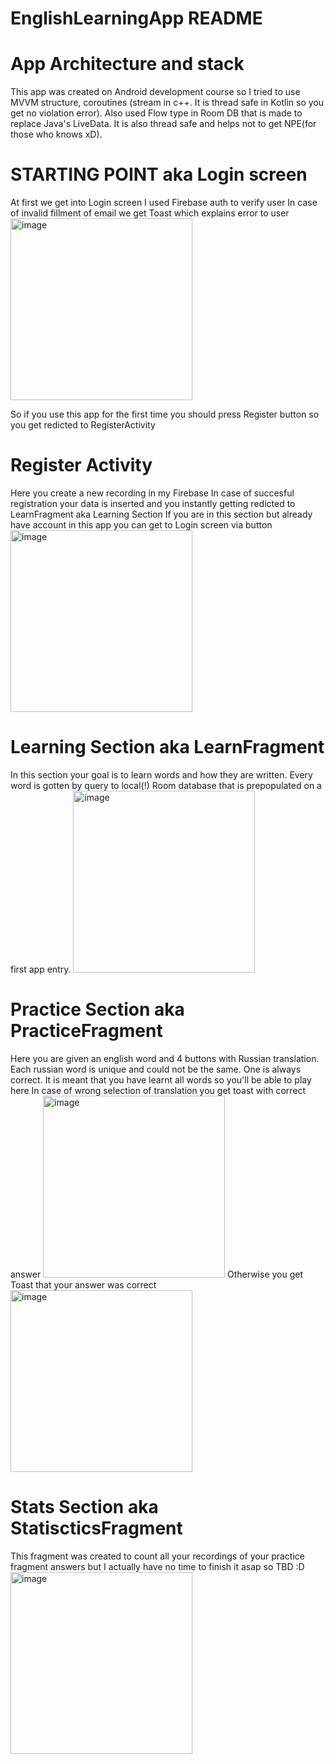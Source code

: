 # EnglishLearningApp README

# App Architecture and stack
This app was created on Android development course so I tried to use MVVM structure, coroutines (stream in c++. It is thread safe in Kotlin so you get no violation error).
Also used Flow<Object> type in Room DB that is made to replace Java's LiveData. It is also thread safe and helps not to get NPE(for those who knows xD).

# STARTING POINT aka Login screen
At first we get into Login screen
I used Firebase auth to verify user
In case of invalid fillment of email we get Toast which explains error to user
<img width="291" alt="image" src="https://user-images.githubusercontent.com/61650907/168495313-d8728589-a91c-45a7-98ab-fb35957d4bdb.jpg">

So if you use this app for the first time you should press Register button so you get redicted to RegisterActivity

# Register Activity
Here you create a new recording in my Firebase
In case of succesful registration your data is inserted and you instantly getting redicted to LearnFragment aka Learning Section
If you are in this section but already have account in this app you can get to Login screen via button
<img width="291" alt="image" src="https://user-images.githubusercontent.com/61650907/168495320-a691681b-60da-4eca-89eb-6dcb4595df87.jpg">

# Learning Section aka LearnFragment
In this section your goal is to learn words and how they are written. Every word is gotten by query to local(!) Room database that is prepopulated on a first app entry.
<img width="291" alt="image" src="https://user-images.githubusercontent.com/61650907/168495330-d2a1f1a4-654f-4b06-8c15-f1af1f7a1015.jpg">

# Practice Section aka PracticeFragment
Here you are given an english word and 4 buttons with Russian translation. Each russian word is unique and could not be the same. One is always correct. It is meant that you have learnt all words so you'll be able to play here
In case of wrong selection of translation you get toast with correct answer 
<img width="291" alt="image" src="https://user-images.githubusercontent.com/61650907/168495335-d0db6eff-ee04-44df-97ab-53a8c87d8248.jpg">
Otherwise you get Toast that your answer was correct
<img width="291" alt="image" src="https://user-images.githubusercontent.com/61650907/168495341-8034e438-db21-47ab-8700-670720e3c0ac.jpg">
  
# Stats Section aka StatiscticsFragment
This fragment was created to count all your recordings of your practice fragment answers but I actually have no time to finish it asap so TBD :D
<img width="291" alt="image" src="https://user-images.githubusercontent.com/61650907/168495351-4c320998-9ee1-4524-b314-89d7770f5111.jpg">
